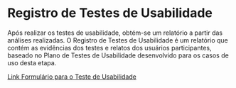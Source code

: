 # Registro de Testes de Usabilidade

Após realizar os testes de usabilidade, obtém-se um relatório a partir das análises realizadas. O Registro de Testes de Usabilidade é um relatório que contém as evidências dos testes e relatos dos usuários participantes, baseado no Plano de Testes de Usabilidade desenvolvido para os casos de uso desta etapa.

[Link Formulário para o  Teste de Usabilidade](https://docs.google.com/forms/d/e/1FAIpQLSf0NT-CJUFDXOTAG-0I5WpseMoclv0Z_ld8KwA2yzvbxY_OMw/viewform?usp=sf_link)
